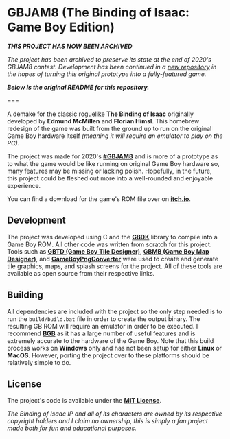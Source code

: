 # GBJAM8 (The Binding of Isaac: Game Boy Edition)

***THIS PROJECT HAS NOW BEEN ARCHIVED***

*The project has been archived to preserve its state at the end of 2020's GBJAM8 contest.
Development has been continued in a [new repository](https://github.com/jrob774/gbisaac)
in the hopes of turning this original prototype into a fully-featured game.*

***Below is the original README for this repository.***

===

A demake for the classic roguelike **The Binding of Isaac** originally developed by
**Edmund McMillen** and **Florian Himsl**. This homebrew redesign of the game was built
from the ground up to run on the original Game Boy hardware itself *(meaning it will
require an emulator to play on the PC)*.

The project was made for 2020's **[#GBJAM8](https://itch.io/jam/gbjam-8)** and is more
of a prototype as to what the game would be like running on original Game Boy
hardware so, many features may be missing or lacking polish. Hopefully, in the future,
this project could be fleshed out more into a well-rounded and enjoyable experience.

You can find a download for the game's ROM file over on
**[itch.io](https://jrob774.itch.io/the-binding-of-isaac-gbjam8-edition)**.

## Development

The project was developed using C and the **[GBDK](https://github.com/Zal0/gbdk-2020)**
library to compile into a Game Boy ROM. All other code was written from scratch for this
project. Tools such as **[GBTD (Game Boy Tile Designer)](https://www.devrs.com/gb/hmgd/gbtd.html)**,
**[GBMB (Game Boy Map Designer)](https://www.devrs.com/gb/hmgd/gbmb.html)**, and
**[GameBoyPngConverter](https://github.com/gingemonster/GameBoyPngConverter/)** were
used to create and generate tile graphics, maps, and splash screens for the project. All
of these tools are available as open source from their respective links.

## Building

All dependencies are included with the project so the only step needed is to run the
`build/build.bat` file in order to create the output binary. The resulting GB ROM will
require an emulator in order to be executed. I recommend **[BGB](https://bgb.bircd.org/)**
as it has a large number of useful features and is extremely accurate to the hardware
of the Game Boy. Note that this build process works on **Windows** only and has not
been setup for either **Linux** or **MacOS**. However, porting the project over to these
platforms should be relatively simple to do.

## License

The project's code is available under the **[MIT License](https://github.com/JRob774/gbjam8/blob/master/LICENSE)**.

*The Binding of Isaac IP and all of its characters are owned by its respective copyright holders
and I claim no ownership, this is simply a fan project made both for fun and educational purposes.*
